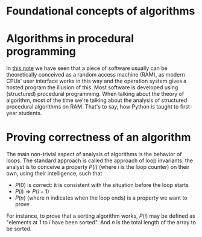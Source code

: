 Foundational concepts of algorithms
===============

# Algorithms in procedural programming

In [this note](../HPC/overview.md) we have seen that a piece of software 
usually can be theoretically conceived as a random access machine (RAM),
as modern CPUs' user interface works in this way
and the operation system gives a hosted program the illusion of this.
Most software is developed using (structured) procedural programming.
When talking about the theory of algorithm,
most of the time we're talking about the analysis of 
structured procedural algorithms on RAM.
That's to say, how Python is taught to first-year students.

# Proving correctness of an algorithm

The main non-trivial aspect of analysis of algorithms is
the behavior of loops.
The standard approach is called the approach of loop invariants:
the analyst is to conceive a property $P(i)$ (where $i$ is the loop counter) on their own,
using their intelligence, such that 
- $P(0)$ is correct: it is consistent with the situation before the loop starts 
- $P(i) \Rightarrow P(i+1)$
- $P(n)$ (where $n$ indicates when the loop ends) is a property we want to prove 

For instance, to prove that a sorting algorithm works,
$P(i)$ may be defined as "elements at 1 to $i$ have been sorted".
And $n$ is the total length of the array to be sorted.

